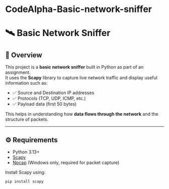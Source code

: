 # CodeAlpha-Basic-network-sniffer
# 🛰️ Basic Network Sniffer

## 📌 Overview
This project is a **basic network sniffer** built in Python as part of an assignment.  
It uses the **Scapy** library to capture live network traffic and display useful information such as:

- ✅ Source and Destination IP addresses  
- ✅ Protocols (TCP, UDP, ICMP, etc.)  
- ✅ Payload data (first 50 bytes)  

This helps in understanding how **data flows through the network** and the structure of packets.

---

## ⚙️ Requirements
- Python 3.13+
- [Scapy](https://scapy.net/)
- [Npcap](https://npcap.com/) (Windows only, required for packet capture)

Install Scapy using:
```bash
pip install scapy
